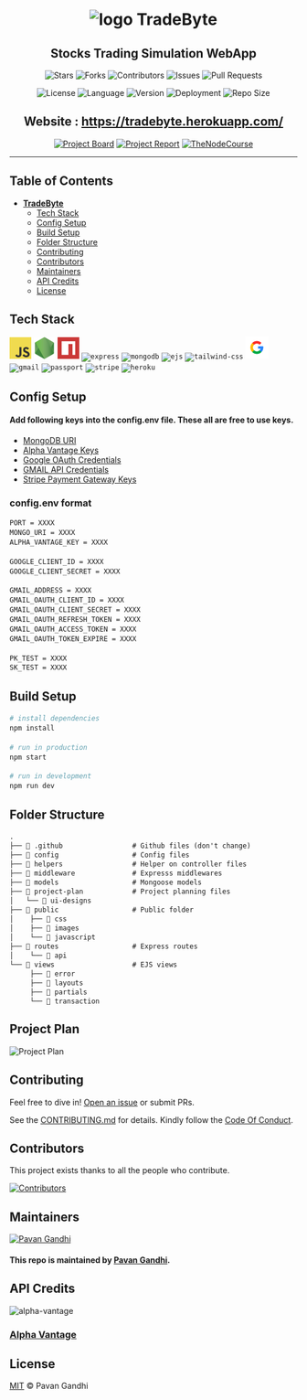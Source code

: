 <div align="center">

# <img src="public/images/TradeByte-Favicon.png" alt="logo" width="30"/> **TradeByte**

## Stocks Trading Simulation WebApp

![Stars](https://img.shields.io/github/stars/iampavangandhi/TradeByte?color=2948ff&label=Stars&style=flat-square) ![Forks](https://img.shields.io/github/forks/iampavangandhi/TradeByte?color=2948ff&label=Forks&style=flat-square) ![Contributors](https://img.shields.io/github/contributors/iampavangandhi/TradeByte?color=2948ff&label=Contributors&style=flat-square) ![Issues](https://img.shields.io/github/issues/iampavangandhi/TradeByte?color=2948ff&label=Issues&style=flat-square) ![Pull Requests](https://img.shields.io/github/issues-pr/iampavangandhi/TradeByte?color=2948ff&label=Pull%20Requests&style=flat-square)

![License](https://img.shields.io/github/license/iampavangandhi/TradeByte?color=2948ff&label=License&style=flat-square) ![Language](https://img.shields.io/github/languages/top/iampavangandhi/TradeByte?color=2948ff&label=Language&style=flat-square) ![Version](https://img.shields.io/github/package-json/v/iampavangandhi/TradeByte?color=2948ff&label=Version&style=flat-square) ![Deployment](https://img.shields.io/github/deployments/iampavangandhi/TradeByte/tradebyte?color=2948ff&label=Deployment&style=flat-square) ![Repo Size](https://img.shields.io/github/repo-size/iampavangandhi/TradeByte?color=2948ff&label=Repo%20Size&style=flat-square)

## Website : https://tradebyte.herokuapp.com/

[![Project Board](https://img.shields.io/badge/-Project%20Board-0e76a8?style=for-the-badge&logo=Github&logoColor=white)](https://github.com/iampavangandhi/TradeByte/projects/1) [![Project Report](https://img.shields.io/badge/-Project%20Report-3b5998?style=for-the-badge&logo=Github&logoColor=white)](https://docs.google.com/spreadsheets/d/1_vg-F2dk6jWy9jcYlGuKqAnXUX6NwbbnLg9Bmn_Ulrk/edit?usp=sharing) [![TheNodeCourse](https://img.shields.io/badge/-TheNodeCourse-23c58c?style=for-the-badge&logo=Github&logoColor=white)](https://github.com/iampavangandhi/TheNodeCourse)

</div>

---

## Table of Contents

- [**TradeByte**](#img-srcpublicimagestradebyte-faviconpng-width30-tradebyte)
  - [Tech Stack](#tech-stack)
  - [Config Setup](#config-setup)
  - [Build Setup](#build-setup)
  - [Folder Structure](#folder-structure)
  - [Contributing](#contributing)
  - [Contributors](#contributors)
  - [Maintainers](#maintainers)
  - [API Credits](#api-credits)
  - [License](#license)

## Tech Stack

<code><img height="38" src="https://raw.githubusercontent.com/github/explore/80688e429a7d4ef2fca1e82350fe8e3517d3494d/topics/javascript/javascript.png" alt="javascript"></code>
<code><img height="38" src="https://raw.githubusercontent.com/github/explore/80688e429a7d4ef2fca1e82350fe8e3517d3494d/topics/nodejs/nodejs.png" alt="nodejs"></code>
<code><img height="38" src="https://raw.githubusercontent.com/github/explore/80688e429a7d4ef2fca1e82350fe8e3517d3494d/topics/npm/npm.png" alt="npm"></code>
<code><img height="39" src="https://cdn.glitch.com/project-avatar/fa1f1a9a-054c-42b2-93ab-83ec4f40695d.png?2017-09-13T18:38:00.967Z" alt="express"></code>
<code><img height="40" src="https://encrypted-tbn0.gstatic.com/images?q=tbn%3AANd9GcSTTzPAw-55ssm1Im594xYZ9eRQu2JylrkYLg&usqp=CAU" alt="mongodb"></code>
<code><img height="40" src="https://cdn.icon-icons.com/icons2/2148/PNG/512/ejs_icon_132422.png" alt="ejs"></code>
<code><img height="40" src="https://ph-files.imgix.net/108b5bdd-db00-4050-8a20-675ddfc5d99a?auto=format" alt="tailwind-css"></code>
<code><img height="40" src="https://raw.githubusercontent.com/github/explore/80688e429a7d4ef2fca1e82350fe8e3517d3494d/topics/google/google.png" alt="google"></code>
<code><img height="40" src="https://cdn4.iconfinder.com/data/icons/social-media-logos-6/512/112-gmail_email_mail-512.png" alt="gmail"></code>
<code><img height="39" src="https://cdn.glitch.com/project-avatar/0d184ee3-fd8d-4b94-acf4-b4e686e57375.png?2016-11-21T13:18:58.896Z" alt="passport"></code>
<code><img height="39" src="https://cdn.iconscout.com/icon/free/png-256/stripe-2-498440.png" alt="stripe"></code>
<code><img height="38" src="https://encrypted-tbn0.gstatic.com/images?q=tbn%3AANd9GcSCjjrUqDfgOQsyoil76OpCKOnnpmEu71jHFQ&usqp=CAU" alt="heroku"></code>

## Config Setup

#### Add following keys into the config.env file. These all are free to use keys.

- [MongoDB URI](https://www.mongodb.com/cloud/atlas)
- [Alpha Vantage Keys](https://www.alphavantage.co/)
- [Google OAuth Credentials](console.developers.google.com/)
- [GMAIL API Credentials](https://www.woolha.com/tutorials/node-js-send-email-using-gmail-with-nodemailer-oauth-2)
- [Stripe Payment Gateway Keys](https://stripe.com/)

### config.env format

```bash
PORT = XXXX
MONGO_URI = XXXX
ALPHA_VANTAGE_KEY = XXXX

GOOGLE_CLIENT_ID = XXXX
GOOGLE_CLIENT_SECRET = XXXX

GMAIL_ADDRESS = XXXX
GMAIL_OAUTH_CLIENT_ID = XXXX
GMAIL_OAUTH_CLIENT_SECRET = XXXX
GMAIL_OAUTH_REFRESH_TOKEN = XXXX
GMAIL_OAUTH_ACCESS_TOKEN = XXXX
GMAIL_OAUTH_TOKEN_EXPIRE = XXXX

PK_TEST = XXXX
SK_TEST = XXXX

```

## Build Setup

```bash
# install dependencies
npm install

# run in production
npm start

# run in development
npm run dev
```

## Folder Structure

    .
    ├── 📁 .github                 # Github files (don't change)
    ├── 📁 config                  # Config files
    ├── 📁 helpers                 # Helper on controller files
    ├── 📁 middleware              # Expresss middlewares
    ├── 📁 models                  # Mongoose models
    ├── 📁 project-plan            # Project planning files
    │   └── 📁 ui-designs
    ├── 📁 public                  # Public folder
    │    ├── 📁 css
    │    ├── 📁 images
    │    └── 📁 javascript
    ├── 📁 routes                  # Express routes
    │    └── 📁 api
    └── 📁 views                   # EJS views
         ├── 📁 error
         ├── 📁 layouts
         ├── 📁 partials
         └── 📁 transaction

## Project Plan

![Project Plan](project-plan/TradeByte.jpg)

## Contributing

Feel free to dive in! [Open an issue](https://github.com/iampavangandhi/TradeByte/issues/new) or submit PRs.

See the [CONTRIBUTING.md](CONTRIBUTING.md) for details. Kindly follow the [Code Of Conduct](CODE_OF_CONDUCT.md).

## Contributors

This project exists thanks to all the people who contribute.

[![Contributors](https://readme-contributors.now.sh/iampavangandhi/tradebyte?extension=jpg&width=300&avatarSize=25)](https://github.com/iampavangandhi/TradeByte/graphs/contributors)

## Maintainers

<a href="https://github.con/iampavangandhi"><img src="https://avatars3.githubusercontent.com/u/42767012?s=460&v=4" alt="Pavan Gandhi" width=75/></a>

#### This repo is maintained by [Pavan Gandhi](https://github.con/iampavangandhi).

## API Credits

<img height="40" src="https://miro.medium.com/max/512/1*UCZCB7Vx3EJ9FN-pen4BqQ.png" alt="alpha-vantage">

### [Alpha Vantage](https://www.alphavantage.co/)

## License

[MIT](LICENSE) © Pavan Gandhi
